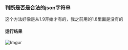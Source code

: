 ### 判断是否是合法的json字符串
这个方法好像是从1.9开始才有的，我之前用的1.8里面是没有的

#### 运行结果
![Imgur](https://i.imgur.com/b1TmTCM.png)